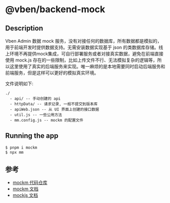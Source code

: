 # @vben/backend-mock

## Description

Vben Admin 数据 mock 服务，没有对接任何的数据库，所有数据都是模拟的，用于前端开发时提供数据支持。无需安装数据实现基于 json 的类数据库存储。线上环境不再提供mock集成，可自行部署服务或者对接真实数据，避免在前端直接使用 mock.js 存在的一些限制，比如上传文件不行、无法模拟复杂的逻辑等，所以这里使用了真实的后端服务来实现。唯一麻烦的是本地需要同时启动后端服务和前端服务，但是这样可以更好的模拟真实环境。

文件说明如下:

```
./
  - api/ -- 手动创建的 api
  - httpData/ -- 请求记录, 一般不提交到版本库
  - apiWeb.json -- 从 UI 界面上创建的接口数据
  - util.js -- 一些公用方法
  - mm.config.js -- mockm 的配置文件
```

## Running the app

```bash
$ pnpm i mockm
$ npx mm
```

## 参考

- [mockm 代码仓库](https://github.com/wll8/mockm/)
- [mockm 文档](https://hongqiye.com/doc/mockm/)
- [mockjs 文档](https://wll8.github.io/mockjs-examples/)

